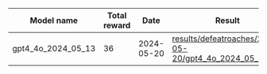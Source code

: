 | Model name | Total reward | Date | Result | Comment |
| - | - | - | - | - |
| gpt4_4o_2024_05_13 | 36 | 2024-05-20 | [results/defeatroaches/2024-05-20/gpt4_4o_2024_05_13](results/defeatroaches/2024-05-20/gpt4_4o_2024_05_13) | Chat Completion API |